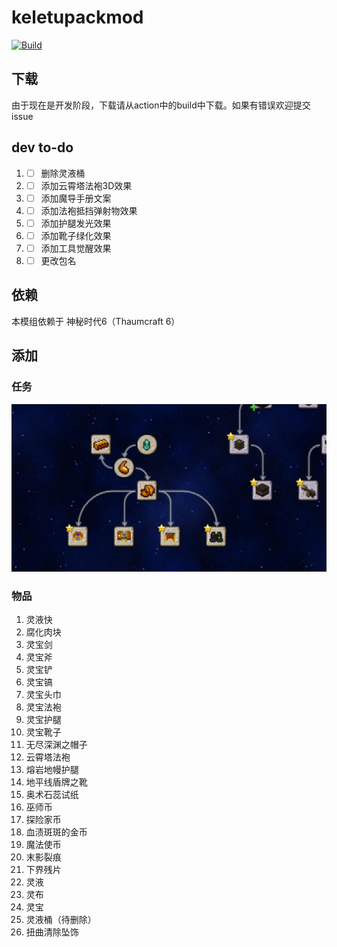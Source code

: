 # keletupackmod

 [![Build](https://github.com/KELETU66666/keletupack/actions/workflows/main.yml/badge.svg?branch=backport)](https://github.com/KELETU66666/keletupack/actions/workflows/main.yml)


## 下载
由于现在是开发阶段，下载请从action中的build中下载。如果有错误欢迎提交issue

## dev to-do

1. - [ ] 删除灵液桶
2. - [ ] 添加云霄塔法袍3D效果
3. - [ ] 添加魔导手册文案
4. - [ ] 添加法袍抵挡弹射物效果
5. - [ ] 添加护腿发光效果
6. - [ ] 添加靴子绿化效果
7. - [ ] 添加工具觉醒效果
8. - [ ] 更改包名

## 依赖

本模组依赖于 神秘时代6（Thaumcraft 6）

## 添加

### 任务

![添加的任务](./doc/zh_cn/image/任务图片.jpg)

### 物品

1. 灵液快
2. 腐化肉块
3. 灵宝剑
4. 灵宝斧
5. 灵宝铲
6. 灵宝镐
7. 灵宝头巾
8. 灵宝法袍
9. 灵宝护腿
10. 灵宝靴子
11. 无尽深渊之帽子
12. 云霄塔法袍
13. 熔岩地幔护腿
14. 地平线盾牌之靴
15. 奥术石蕊试纸
16. 巫师币
17. 探险家币
18. 血渍斑斑的金币
19. 魔法使币
20. 末影裂痕
21. 下界残片
22. 灵液
23. 灵布
24. 灵宝
25. 灵液桶（待删除）
26. 扭曲清除坠饰